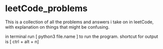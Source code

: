 # leetCode_problems

This is a collection of all the problems and answers i take on in leetCode, with explanation on things that might be confusing.

in terminal run [ python3 file.name ] to run the program.
shortcut for output is [ ctrl + alt + n]

